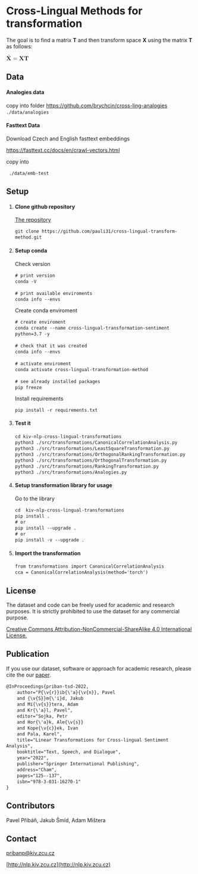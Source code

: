 # Cross-Lingual Methods for transformation

The goal is to find a matrix **T** and then transform space **X** using the
matrix **T** as follows:

![transformation](../img/transformation.jpg)


## Data 


#### Analogies data
copy into folder 
https://github.com/brychcin/cross-ling-analogies
    ```
    ./data/analogies
    ```
#### Fasttext Data 
Download Czech and English fasttext embeddings

https://fasttext.cc/docs/en/crawl-vectors.html

copy into 
```
 ./data/emb-test
 ```


## Setup

1) #### Clone github repository 
   [The repository](https://github.com/pauli31/cross-lingual-transform-method.git)
   ```
   git clone https://github.com/pauli31/cross-lingual-transform-method.git
   ```

2) #### Setup conda
    Check version
    ```
    # print version
    conda -V
   
    # print available enviroments
    conda info --envs
    ```
    Create conda enviroment
   
    ```
    # create enviroment 
    conda create --name cross-lingual-transformation-sentiment python=3.7 -y
    
    # check that it was created
    conda info --envs
   
    # activate enviroment
    conda activate cross-lingual-transformation-method
   
    # see already installed packages
    pip freeze  
    ```
   
   Install requirements
   ```
   pip install -r requirements.txt
   ```
   
3) #### Test it
    ```
   cd kiv-nlp-cross-lingual-transformations
   python3 ./src/transformations/CanonicalCorrelationAnalysis.py 
   python3 ./src/transformations/LeastSquareTransformation.py
   python3 ./src/transformations/OrthogonalRankingTransformation.py
   python3 ./src/transformations/OrthogonalTransformation.py
   python3 ./src/transformations/RankingTransformation.py
   python3 ./src/transformations/Analogies.py
   ```

4) #### Setup transformation library for usage
   Go to the library
   ```
   cd  kiv-nlp-cross-lingual-transformations
   pip install .
   # or
   pip install --upgrade .
   # or
   pip install -v --upgrade .
   ```

5) #### Import the transformation
   ```
   from transformations import CanonicalCorrelationAnalysis
   cca = CanonicalCorrelationAnalysis(method='torch')
   ```


## License
The dataset and code can be freely used for academic and research purposes. It is strictly prohibited to use the dataset for any commercial purpose.

[Creative Commons Attribution-NonCommercial-ShareAlike 4.0 International License.](https://creativecommons.org/licenses/by-nc-sa/4.0/)

Publication
--------

If you use our dataset, software or approach for academic research, please cite the our [paper](https://arxiv.org/abs/2204.13915).

```
@InProceedings{priban-tsd-2022,
    author="P{\v{r}}ib{\'a}{\v{n}}, Pavel
    and {\v{S}}m{\'i}d, Jakub
    and Mi{\v{s}}tera, Adam
    and Kr{\'a}l, Pavel",
    editor="Sojka, Petr
    and Hor{\'a}k, Ale{\v{s}}
    and Kope{\v{c}}ek, Ivan
    and Pala, Karel",
    title="Linear Transformations for Cross-lingual Sentiment Analysis",
    booktitle="Text, Speech, and Dialogue",
    year="2022",
    publisher="Springer International Publishing",
    address="Cham",
    pages="125--137",
    isbn="978-3-031-16270-1"
}
```


Contributors
--------

Pavel Přibáň,
Jakub Šmíd,
Adam Mištera

Contact
--------
pribanp@kiv.zcu.cz

[http://nlp.kiv.zcu.cz](http://nlp.kiv.zcu.cz)
